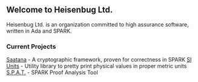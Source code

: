## Welcome to Heisenbug Ltd.

Heisenbug Ltd. is an organization committed to high assurance software, written in Ada and SPARK.

### Current Projects

[Saatana](heisenbugltd.github.io/si_units/Saatana) - A cryptographic framework, proven for correctness in SPARK
[SI Units](https://heisenbugltd.github.io/si_units/) - Utility library to pretty print physical values in proper metric units
[S.P.A.T.](https://heisenbugltd.github.io/spat/) - SPARK Proof Analysis Tool
